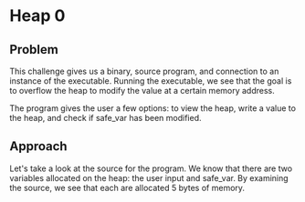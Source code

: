 # Heap 0

## Problem

This challenge gives us a binary, source program, and connection to an instance of the executable. Running the executable, we see that the goal is to overflow the heap to modify the value at a certain memory address. 

The program gives the user a few options: to view the heap, write a value to the heap, and check if safe_var has been modified.

## Approach

Let's take a look at the source for the program. We know that there are two variables allocated on the heap: the user input and safe_var. By examining the source, we see that each are allocated 5 bytes of memory.

